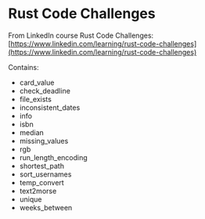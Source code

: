 # Rust Code Challenges

From LinkedIn course Rust Code Challenges: [https://www.linkedin.com/learning/rust-code-challenges](https://www.linkedin.com/learning/rust-code-challenges)

Contains:
- card_value
- check_deadline
- file_exists
- inconsistent_dates
- info
- isbn
- median
- missing_values
- rgb
- run_length_encoding
- shortest_path
- sort_usernames
- temp_convert
- text2morse
- unique
- weeks_between